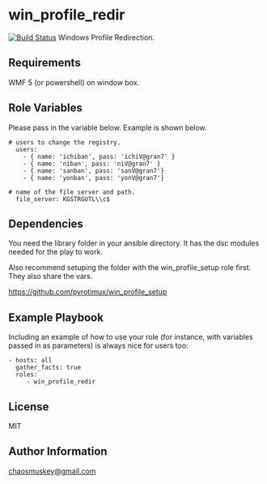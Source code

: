 win_profile_redir
=========
[![Build Status](https://travis-ci.org/pyrotimux/pyrotimux.ProfileRedir.png?branch=master)](https://travis-ci.org/pyrotimux/pyrotimux.ProfileRedir)
Windows Profile Redirection.

Requirements
------------

WMF 5 (or powershell) on window box.

Role Variables
--------------
Please pass in the variable below. Example is shown below.
```
# users to change the registry.
  users:
    - { name: 'ichiban', pass: 'ichiV@gran7' }
    - { name: 'niban', pass: 'niV@gran7' }
    - { name: 'sanban', pass: 'sanV@gran7'}
    - { name: 'yonban', pass: 'yonV@gran7'}

# name of the file server and path.
  file_server: KGSTRGUTL\\c$
```

Dependencies
------------

You need the library folder in your ansible directory. It has the dsc modules needed for the play to work.

Also recommend setuping the folder with the win_profile_setup role first. They also share the vars.

https://github.com/pyrotimux/win_profile_setup

Example Playbook
----------------

Including an example of how to use your role (for instance, with variables passed in as parameters) is always nice for users too:
```
- hosts: all
  gather_facts: true
  roles:
     - win_profile_redir
```

License
-------

MIT

Author Information
------------------

chaosmuskey@gmail.com
